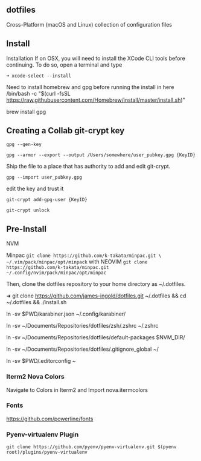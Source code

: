 ## dotfiles

Cross-Platform (macOS and Linux) collection of configuration files

## Install

Installation
If on OSX, you will need to install the XCode CLI tools before continuing. To do so, open a terminal and type

`➜ xcode-select --install`

Need to install homebrew and gpg before running the install in here
/bin/bash -c "\$(curl -fsSL
https://raw.githubusercontent.com/Homebrew/install/master/install.sh)"

brew install gpg

## Creating a Collab git-crypt key

`gpg --gen-key`

`gpg --armor --export --output /Users/somewhere/user_pubkey.gpg {KeyID}`

Ship the file to a place that has authority to add and edit git-crypt.

`gpg --import user_pubkey.gpg`

edit the key and trust it

`git-crypt add-gpg-user {KeyID}`

`git-crypt unlock`

## Pre-Install

NVM

Minpac `git clone https://github.com/k-takata/minpac.git \ ~/.vim/pack/minpac/opt/minpack` with NEOVIM `git clone https://github.com/k-takata/minpac.git ~/.config/nvim/pack/minpac/opt/minpac`

Then, clone the dotfiles repository to your home directory as ~/.dotfiles.

➜ git clone https://github.com/james-ingold/dotfiles.git ~/.dotfiles && cd
~/.dotfiles && ./install.sh

ln -sv \$PWD/karabiner.json ~/.config/karabiner/

ln -sv ~/Documents/Repositories/dotfiles/zsh/.zshrc ~/.zshrc

ln -sv ~/Documents/Repositories/dotfiles/default-packages \$NVM_DIR/

ln -sv ~/Documents/Repositories/dotfiles/.gitignore_global ~/

ln -sv \$PWD/.editorconfig ~

### Iterm2 Nova Colors

Navigate to Colors in Iterm2 and Import nova.itermcolors

### Fonts

https://github.com/powerline/fonts

### Pyenv-virtualenv Plugin

`git clone https://github.com/pyenv/pyenv-virtualenv.git $(pyenv
root)/plugins/pyenv-virtualenv`
